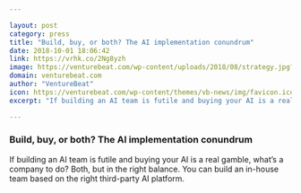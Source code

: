 ```yaml
---

layout: post
category: press
title: "Build, buy, or both? The AI implementation conundrum"
date: 2018-10-01 18:06:42
link: https://vrhk.co/2Ng8yzh
image: https://venturebeat.com/wp-content/uploads/2018/08/strategy.jpg?fit=1200%2C850&strip=all
domain: venturebeat.com
author: "VentureBeat"
icon: https://venturebeat.com/wp-content/themes/vb-news/img/favicon.ico
excerpt: "If building an AI team is futile and buying your AI is a real gamble, what’s a company to do? Both, but in the right balance. You can build an in-house team based on the right third-party AI platform.  "

---
```


### Build, buy, or both? The AI implementation conundrum

If building an AI team is futile and buying your AI is a real gamble, what’s a company to do? Both, but in the right balance. You can build an in-house team based on the right third-party AI platform.  